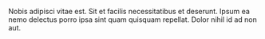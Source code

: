 Nobis adipisci vitae est.
Sit et facilis necessitatibus et deserunt.
Ipsum ea nemo delectus porro ipsa sint quam quisquam repellat.
Dolor nihil id ad non aut.